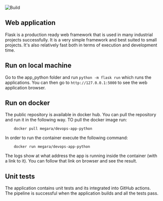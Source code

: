 ![Build](https://github.com/war-and-peace/devops_labs/actions/workflows/python-app.yml/badge.svg)

## Web application

Flask is a production ready web framework that is used in many industrial projects successfully.
It is a very simple framework and best suited to small projects. It's also relatively fast both in terms of execution and development time.

## Run on local machine
Go to the app_python folder and run `python -m flask run` which runs the applications.
You can then go to `http://127.0.0.1:5000` to see the web application browser.

## Run on docker
The public repository is available in docker hub. You can pull the repository and run it in the following way. TO pull the docker image run:
```
    docker pull megara/devops-app-python
```

In order to run the container execute the following command:

```
    docker run megara/devops-app-python
```

The logs show at what address the app is running inside the container (with a link to it). You can follow that link on browser and see the result.

## Unit tests
The application contains unit tests and its integrated into GitHub actions. The pipeline is successful when the application builds and all the tests pass.
